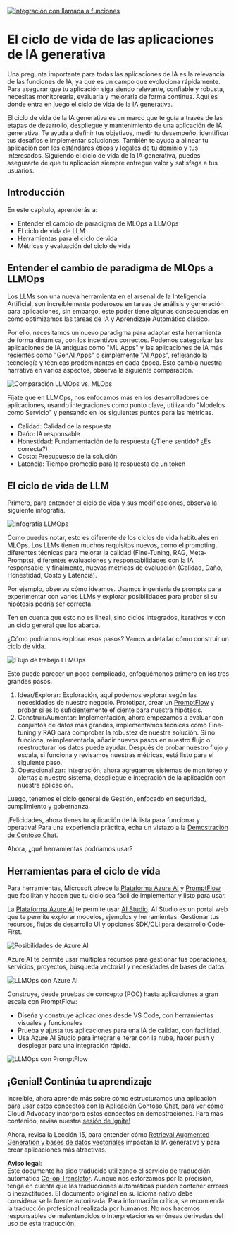 <!--
CO_OP_TRANSLATOR_METADATA:
{
  "original_hash": "27a5347a5022d5ef0a72ab029b03526a",
  "translation_date": "2025-07-09T15:46:41+00:00",
  "source_file": "14-the-generative-ai-application-lifecycle/README.md",
  "language_code": "es"
}
-->
[![Integración con llamada a funciones](../../../translated_images/14-lesson-banner.066d74a31727ac121eeac06376a068a397d8e335281e63ce94130d11f516e46b.es.png)](https://aka.ms/gen-ai-lesson14-gh?WT.mc_id=academic-105485-koreyst)

# El ciclo de vida de las aplicaciones de IA generativa

Una pregunta importante para todas las aplicaciones de IA es la relevancia de las funciones de IA, ya que es un campo que evoluciona rápidamente. Para asegurar que tu aplicación siga siendo relevante, confiable y robusta, necesitas monitorearla, evaluarla y mejorarla de forma continua. Aquí es donde entra en juego el ciclo de vida de la IA generativa.

El ciclo de vida de la IA generativa es un marco que te guía a través de las etapas de desarrollo, despliegue y mantenimiento de una aplicación de IA generativa. Te ayuda a definir tus objetivos, medir tu desempeño, identificar tus desafíos e implementar soluciones. También te ayuda a alinear tu aplicación con los estándares éticos y legales de tu dominio y tus interesados. Siguiendo el ciclo de vida de la IA generativa, puedes asegurarte de que tu aplicación siempre entregue valor y satisfaga a tus usuarios.

## Introducción

En este capítulo, aprenderás a:

- Entender el cambio de paradigma de MLOps a LLMOps
- El ciclo de vida de LLM
- Herramientas para el ciclo de vida
- Métricas y evaluación del ciclo de vida

## Entender el cambio de paradigma de MLOps a LLMOps

Los LLMs son una nueva herramienta en el arsenal de la Inteligencia Artificial, son increíblemente poderosos en tareas de análisis y generación para aplicaciones, sin embargo, este poder tiene algunas consecuencias en cómo optimizamos las tareas de IA y Aprendizaje Automático clásico.

Por ello, necesitamos un nuevo paradigma para adaptar esta herramienta de forma dinámica, con los incentivos correctos. Podemos categorizar las aplicaciones de IA antiguas como "ML Apps" y las aplicaciones de IA más recientes como "GenAI Apps" o simplemente "AI Apps", reflejando la tecnología y técnicas predominantes en cada época. Esto cambia nuestra narrativa en varios aspectos, observa la siguiente comparación.

![Comparación LLMOps vs. MLOps](../../../translated_images/01-llmops-shift.29bc933cb3bb0080a562e1655c0c719b71a72c3be6252d5c564b7f598987e602.es.png)

Fíjate que en LLMOps, nos enfocamos más en los desarrolladores de aplicaciones, usando integraciones como punto clave, utilizando "Modelos como Servicio" y pensando en los siguientes puntos para las métricas.

- Calidad: Calidad de la respuesta
- Daño: IA responsable
- Honestidad: Fundamentación de la respuesta (¿Tiene sentido? ¿Es correcta?)
- Costo: Presupuesto de la solución
- Latencia: Tiempo promedio para la respuesta de un token

## El ciclo de vida de LLM

Primero, para entender el ciclo de vida y sus modificaciones, observa la siguiente infografía.

![Infografía LLMOps](../../../translated_images/02-llmops.70a942ead05a7645db740f68727d90160cb438ab71f0fb20548bc7fe5cad83ff.es.png)

Como puedes notar, esto es diferente de los ciclos de vida habituales en MLOps. Los LLMs tienen muchos requisitos nuevos, como el prompting, diferentes técnicas para mejorar la calidad (Fine-Tuning, RAG, Meta-Prompts), diferentes evaluaciones y responsabilidades con la IA responsable, y finalmente, nuevas métricas de evaluación (Calidad, Daño, Honestidad, Costo y Latencia).

Por ejemplo, observa cómo ideamos. Usamos ingeniería de prompts para experimentar con varios LLMs y explorar posibilidades para probar si su hipótesis podría ser correcta.

Ten en cuenta que esto no es lineal, sino ciclos integrados, iterativos y con un ciclo general que los abarca.

¿Cómo podríamos explorar esos pasos? Vamos a detallar cómo construir un ciclo de vida.

![Flujo de trabajo LLMOps](../../../translated_images/03-llm-stage-flows.3a1e1c401235a6cfa886ed6ba04aa52a096a545e1bc44fa54d7d5983a7201892.es.png)

Esto puede parecer un poco complicado, enfoquémonos primero en los tres grandes pasos.

1. Idear/Explorar: Exploración, aquí podemos explorar según las necesidades de nuestro negocio. Prototipar, crear un [PromptFlow](https://microsoft.github.io/promptflow/index.html?WT.mc_id=academic-105485-koreyst) y probar si es lo suficientemente eficiente para nuestra hipótesis.
1. Construir/Aumentar: Implementación, ahora empezamos a evaluar con conjuntos de datos más grandes, implementamos técnicas como Fine-tuning y RAG para comprobar la robustez de nuestra solución. Si no funciona, reimplementarla, añadir nuevos pasos en nuestro flujo o reestructurar los datos puede ayudar. Después de probar nuestro flujo y escala, si funciona y revisamos nuestras métricas, está listo para el siguiente paso.
1. Operacionalizar: Integración, ahora agregamos sistemas de monitoreo y alertas a nuestro sistema, despliegue e integración de la aplicación con nuestra aplicación.

Luego, tenemos el ciclo general de Gestión, enfocado en seguridad, cumplimiento y gobernanza.

¡Felicidades, ahora tienes tu aplicación de IA lista para funcionar y operativa! Para una experiencia práctica, echa un vistazo a la [Demostración de Contoso Chat.](https://nitya.github.io/contoso-chat/?WT.mc_id=academic-105485-koreys)

Ahora, ¿qué herramientas podríamos usar?

## Herramientas para el ciclo de vida

Para herramientas, Microsoft ofrece la [Plataforma Azure AI](https://azure.microsoft.com/solutions/ai/?WT.mc_id=academic-105485-koreys) y [PromptFlow](https://microsoft.github.io/promptflow/index.html?WT.mc_id=academic-105485-koreyst) que facilitan y hacen que tu ciclo sea fácil de implementar y listo para usar.

La [Plataforma Azure AI](https://azure.microsoft.com/solutions/ai/?WT.mc_id=academic-105485-koreys) te permite usar [AI Studio](https://ai.azure.com/?WT.mc_id=academic-105485-koreys). AI Studio es un portal web que te permite explorar modelos, ejemplos y herramientas. Gestionar tus recursos, flujos de desarrollo UI y opciones SDK/CLI para desarrollo Code-First.

![Posibilidades de Azure AI](../../../translated_images/04-azure-ai-platform.80203baf03a12fa8b166e194928f057074843d1955177baf0f5b53d50d7b6153.es.png)

Azure AI te permite usar múltiples recursos para gestionar tus operaciones, servicios, proyectos, búsqueda vectorial y necesidades de bases de datos.

![LLMOps con Azure AI](../../../translated_images/05-llm-azure-ai-prompt.a5ce85cdbb494bdf95420668e3464aae70d8b22275a744254e941dd5e73ae0d2.es.png)

Construye, desde pruebas de concepto (POC) hasta aplicaciones a gran escala con PromptFlow:

- Diseña y construye aplicaciones desde VS Code, con herramientas visuales y funcionales
- Prueba y ajusta tus aplicaciones para una IA de calidad, con facilidad.
- Usa Azure AI Studio para integrar e iterar con la nube, hacer push y desplegar para una integración rápida.

![LLMOps con PromptFlow](../../../translated_images/06-llm-promptflow.a183eba07a3a7fdf4aa74db92a318b8cbbf4a608671f6b166216358d3203d8d4.es.png)

## ¡Genial! Continúa tu aprendizaje

Increíble, ahora aprende más sobre cómo estructuramos una aplicación para usar estos conceptos con la [Aplicación Contoso Chat](https://nitya.github.io/contoso-chat/?WT.mc_id=academic-105485-koreyst), para ver cómo Cloud Advocacy incorpora estos conceptos en demostraciones. Para más contenido, revisa nuestra [sesión de Ignite!](https://www.youtube.com/watch?v=DdOylyrTOWg)

Ahora, revisa la Lección 15, para entender cómo [Retrieval Augmented Generation y bases de datos vectoriales](../15-rag-and-vector-databases/README.md?WT.mc_id=academic-105485-koreyst) impactan la IA generativa y para crear aplicaciones más atractivas.

**Aviso legal**:  
Este documento ha sido traducido utilizando el servicio de traducción automática [Co-op Translator](https://github.com/Azure/co-op-translator). Aunque nos esforzamos por la precisión, tenga en cuenta que las traducciones automáticas pueden contener errores o inexactitudes. El documento original en su idioma nativo debe considerarse la fuente autorizada. Para información crítica, se recomienda la traducción profesional realizada por humanos. No nos hacemos responsables de malentendidos o interpretaciones erróneas derivadas del uso de esta traducción.